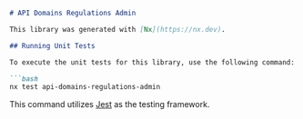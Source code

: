 ```markdown
# API Domains Regulations Admin

This library was generated with [Nx](https://nx.dev).

## Running Unit Tests

To execute the unit tests for this library, use the following command:

```bash
nx test api-domains-regulations-admin
```

This command utilizes [Jest](https://jestjs.io) as the testing framework.
```